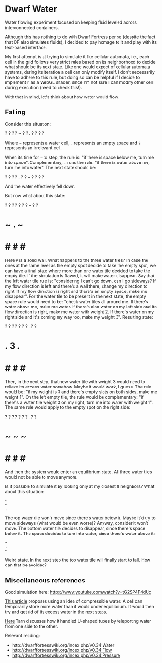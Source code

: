 
# Dwarf Water

Water flowing experiment focused on keeping fluid leveled across interconnected containers.

Although this has nothing to do with Dwarf Fortress per se (despite the fact that DF also simulates fluids), I decided to pay homage to it and play with its text-based interface.

My first attempt is at trying to simulate it like cellular automata, i.e., each cell in the grid follows very strict rules based on its neighborhood to decide what should be its next state. Like one would expect of cellular automata systems, during its iteration a cell can only modify itself. I don't necessarily have to adhere to this rule, but doing so can be helpful if I decide to implement it as a WebGL shader, since I'm not sure I can modify other cell during execution (need to check this!).

With that in mind, let's think about how water would flow.

## Falling

Consider this situation:

  ? ? ?
  ? ~ ?
  ? . ?
  ? ? ?

Where `~` represents a water cell, `.` represents an empty space and `?` represents an irrelevant cell.

When its time for `~` to step, the rule is: "if there is space below me, turn me into space". Complementary, `.` runs the rule: "if there is water above me, turn me into water". The next state should be:

  ? ? ?
  ? . ?
  ? ~ ?
  ? ? ?

And the water effectively fell down.

But now what about this state:

 ? ? ? ? ?
 ? ? ~ ? ?
 # ~ . ~ #
 # # # # #

Here `#` is a solid wall. What happens to the three water tiles? In case the ones at the same level as the empty spot decide to take the empty spot, we can have a final state where more than one water tile decided to take the empty tile. If the simulation is flawed, it will make water disappear. Say that the left water tile rule is: "considering I can't go down, can I go sideways? If my flow direction is left and there's a wall there, change my direction to right. If my flow direction is right and there's an empty space, make me disappear". For the water tile to be present in the next state, the empty space rule would need to be: "check water tiles all around me. If there's water above me, make me water. If there's also water on my left side and its flow direction is right, make me water with weight 2. If there's water on my right side and it's coming my way too, make my weight 3". Resulting state:

 ? ? ? ? ?
 ? ? . ? ?
 # . 3 . #
 # # # # #

Then, in the next step, that new water tile with weight 3 would need to relieve its excess water somehow. Maybe it would work, I guess. The rule would be: "if my weight is 3 and there's empty slots on both sides, make me weight 1". On the left empty tile, the rule would be complementary: "if there's a water tile weight 3 on my right, turn me into water with weight 1". The same rule would apply to the empty spot on the right side:

 ? ? ? ? ?
 ? ? . ? ?
 # ~ ~ ~ #
 # # # # #

And then the system would enter an equilibrium state. All three water tiles would not be able to move anymore.

Is it possible to simulate it by looking only at my closest 8 neighbors? What about this situation:

    ~
    ~
    .

The top water tile won't move since there's water below it. Maybe it'd try to move sideways (what would be even worse)? Anyway, consider it won't move. The bottom water tile decides to disappear, since there's space below it. The space decides to turn into water, since there's water above it:

    ~
    .
    ~

Weird state. In the next step the top water tile will finally start to fall. How can that be avoided?

## Miscellaneous references

Good simulation here: https://www.youtube.com/watch?v=tG2SP4F4dUc

[This article](https://w-shadow.com/blog/2009/09/01/simple-fluid-simulation/) proposes using an idea of compressible water. A cell can temporarily store more water than it would under equilibrium. It would then try and get rid of its excess water in the next steps.

[Here](http://www.gamasutra.com/view/feature/3549/interview_the_making_of_dwarf_.php?page=9) Tarn discusses how it handled U-shaped tubes by teleporting water from one side to the other.

Relevant reading:

- http://dwarffortresswiki.org/index.php/v0.34:Water
- http://dwarffortresswiki.org/index.php/v0.34:Flow
- http://dwarffortresswiki.org/index.php/v0.34:Pressure
